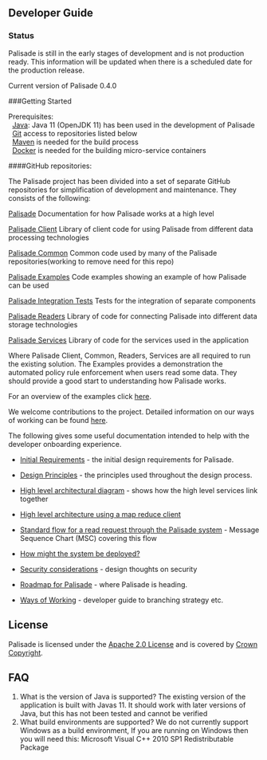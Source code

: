 
<!---
Copyright 2020 Crown Copyright

Licensed under the Apache License, Version 2.0 (the "License");
you may not use this file except in compliance with the License.
You may obtain a copy of the License at

  http://www.apache.org/licenses/LICENSE-2.0

Unless required by applicable law or agreed to in writing, software
distributed under the License is distributed on an "AS IS" BASIS,
WITHOUT WARRANTIES OR CONDITIONS OF ANY KIND, either express or implied.
See the License for the specific language governing permissions and
limitations under the License.
--->



## Developer Guide


### Status
Palisade is still in the early stages of development and is not production ready.  This information will be updated when there is a scheduled date for the production release.
 
Current version of Palisade 0.4.0


###Getting Started

Prerequisites:<br/>
&nbsp;&nbsp;[Java](https://openjdk.java.net/projects/jdk/11/): Java 11 (OpenJDK 11) has been used in the development of Palisade<br/>
&nbsp;&nbsp;[Git](https://git-scm.com/) access to repositories listed below<br/>
&nbsp;&nbsp;[Maven](https://maven.apache.org/) is needed for the build process<br/>
&nbsp;&nbsp;[Docker](https://www.docker.com/) is needed for the building micro-service containers<br/>


 

####GitHub repositories:
 
  The Palisade project has been divided into a set of separate GitHub repositories for simplification of development and maintenance. 
  They consists of the following:
  
  
[Palisade](https://gchq.github.io/Palisade)
Documentation for how Palisade works at a high level

[Palisade Client](https://github.com/gchq/Palisade-clients)
Library of client code for using Palisade from different data processing technologies

[Palisade Common](https://github.com/gchq/Palisade-common)
Common code used by many of the Palisade repositories(working to remove need for this repo)

[Palisade Examples](https://github.com/gchq/Palisade-examples)
Code examples showing an example of how Palisade can be used

[Palisade Integration Tests](https://github.com/gchq/Palisade-integration-tests)
Tests for the integration of separate components

[Palisade Readers](https://github.com/gchq/Palisade-readers)
Library of code for connecting Palisade into different data storage technologies

[Palisade Services](https://github.com/gchq/Palisade-services)
Library of code for the services used in the application

 
Where Palisade Client, Common, Readers, Services are all required to run the existing solution.  The Examples provides a demonstration the automated policy rule enforcement when users read some data. They should provide a good start to understanding how Palisade works.

For an overview of the examples click [here](https://github.com/gchq/Palisade-examples).



We welcome contributions to the project. Detailed information on our ways of working can be found [here](ways_of_working.md).

The following gives some useful documentation intended to help with the developer onboarding experience.

* [Initial Requirements](initial_requirements.md) - the initial design requirements for Palisade.

* [Design Principles](design_principles.md) - the principles used throughout the design process.

* [High level architectural diagram](component_descriptions.md) - shows how the high level services link together

* [High level architecture using a map reduce client](map_reduce_architecture.md)

* [Standard flow for a read request through the Palisade system](read_process.md) - Message Sequence Chart (MSC) covering this flow

* [How might the system be deployed?](deployment_ideas.md)

* [Security considerations](security_considerations.md) - design thoughts on security

* [Roadmap for Palisade](roadmap.md) - where Palisade is heading.

* [Ways of Working](ways_of_working.md) - developer guide to branching strategy etc.



## License

Palisade is licensed under the [Apache 2.0 License](https://www.apache.org/licenses/LICENSE-2.0) and is covered by [Crown Copyright](https://www.nationalarchives.gov.uk/information-management/re-using-public-sector-information/copyright-and-re-use/crown-copyright/).



## FAQ

1. What is the version of Java is supported?   The existing version of the application is built with Javas 11.  It should work with later versions of Java, but this has not been tested and cannot be verified
1. What build environments are supported?  We do not currently support Windows as a build environment, If you are running on Windows then you will need this: Microsoft Visual C++ 2010 SP1 Redistributable Package

